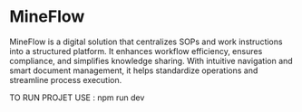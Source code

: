 # MineFlow
MineFlow is a digital solution that centralizes SOPs and work instructions into a structured platform. It enhances workflow efficiency, ensures compliance, and simplifies knowledge sharing. With intuitive navigation and smart document management, it helps standardize operations and streamline process execution.

TO RUN PROJET USE : npm run dev
